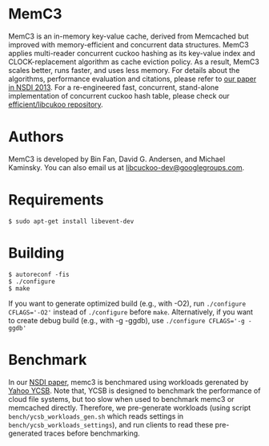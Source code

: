 MemC3
=====

MemC3 is an in-memory key-value cache, derived from Memcached but improved with memory-efficient and concurrent data structures. MemC3 applies multi-reader concurrent cuckoo hashing  as its key-value index and CLOCK-replacement algorithm as cache eviction policy. As a result, MemC3 scales better, runs faster, and uses less memory. For details about the algorithms, performance evaluation and citations, please refer to [our paper in NSDI 2013][1]. For a re-engineered fast, concurrent, stand-alone implementation of concurrent cuckoo hash table, please check our [efficient/libcukoo repository](https://github.com/efficient/libcuckoo).

   [1]: http://www.cs.cmu.edu/~dga/papers/memc3-nsdi2013.pdf "MemC3: Compact and Concurrent Memcache with Dumber Caching and Smarter Hashing"

Authors
=======

MemC3 is developed by Bin Fan, David G. Andersen, and Michael Kaminsky. You can also email us at [libcuckoo-dev@googlegroups.com](mailto:libcuckoo-dev@googlegroups.com).

Requirements
============

    $ sudo apt-get install libevent-dev

Building
==========

    $ autoreconf -fis
    $ ./configure
    $ make

If you want to generate optimized build (e.g., with -O2), run ``./configure CFLAGS='-O2'`` instead of ``./configure``
before ``make``. Alternatively, if you want to create debug build (e.g., with -g -ggdb), use ``./configure CFLAGS='-g -ggdb'``


Benchmark
=========

In our [NSDI paper][1], memc3 is benchmared using workloads gerenated by [Yahoo YCSB][2]. Note that, YCSB is designed to benchmark the performance of cloud file systems, but too slow when used to benchmark memc3 or memcached directly. Therefore, we pre-generate workloads (using script ``bench/ycsb_workloads_gen.sh`` which reads settings in ``bench/ycsb_workloads_settings``), and run clients to read these pre-generated traces before benchmarking.

  [2]: dl.acm.org/citation.cfm?id=1807152 "Benchmarking cloud serving systems with YCSB"
